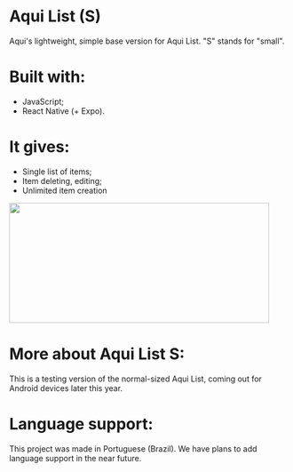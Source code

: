 # Aqui List (S)
 Aqui's lightweight, simple base version for Aqui List. "S" stands for "small".
 # Built with:
- JavaScript;
- React Native (+ Expo).

 # It gives:
- Single list of items;
- Item deleting, editing;
- Unlimited item creation
<img src="screenshots/interface-1.jpg" width="468" height="216">

 # More about Aqui List S:
 This is a testing version of the normal-sized Aqui List, coming out for Android devices later this year.

 # Language support:
This project was made in Portuguese (Brazil). We have plans to add language support in the near future.
